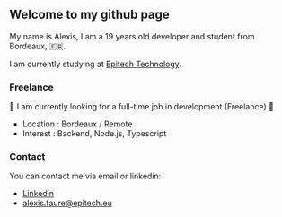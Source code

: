 ## Welcome to my github page

My name is Alexis, I am a 19 years old developer and student from Bordeaux, 🇫🇷.

I am currently studying at [Epitech Technology](https://epitech.eu).

### Freelance

🚨 I am currently looking for a full-time job in development (Freelance) 🚨
- Location : Bordeaux / Remote
- Interest : Backend, Node.js, Typescript

### Contact

You can contact me via email or linkedin:
- [Linkedin](https://linkedin.com/in/faure-alexis)
- [alexis.faure@epitech.eu](mailto:alexis.faure@epitech.eu)

